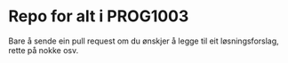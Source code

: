 # Repo for alt i PROG1003
Bare å sende ein pull request om du ønskjer å legge til eit løsningsforslag, rette på nokke osv.
